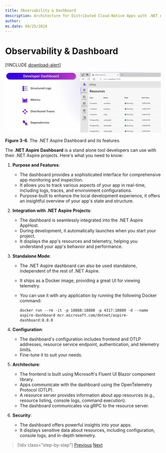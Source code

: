```yaml
---
title: Observability & Dashboard 
description: Architecture for Distributed Cloud-Native Apps with .NET Aspire & Containers | Observability & Dashboard 
author: 
ms.date: 04/25/2024
---
```


# Observability & Dashboard 

[!INCLUDE [download-alert](../includes/download-alert.md)]

![A diagram and screenshot of the .NET Aspire Dashboard.](media/Dashboard.png)

**Figure 3-6**. The .NET Aspire Dashboard and its features.

The **.NET Aspire Dashboard** is a stand alone tool developers can use with their .NET Aspire projects. Here's what you need to know:

1. **Purpose and Features**:

   - The dashboard provides a sophisticated interface for comprehensive app monitoring and inspection.
   - It allows you to track various aspects of your app in real-time, including logs, traces, and environment configurations.
   - Purpose-built to enhance the local development experience, it offers an insightful overview of your app's state and structure.

1. **Integration with .NET Aspire Projects**:

   - The dashboard is seamlessly integrated into the .NET Aspire AppHost.
   - During development, it automatically launches when you start your project.
   - It displays the app's resources and telemetry, helping you understand your app's behavior and performance.

1. **Standalone Mode**:

   - The .NET Aspire dashboard can also be used standalone, independent of the rest of .NET Aspire.
   - It ships as a Docker image, providing a great UI for viewing telemetry.
   - You can use it with any application by running the following Docker command:

     ```docker
     docker run --rm -it -p 18888:18888 -p 4317:18889 -d --name aspire-dashboard mcr.microsoft.com/dotnet/aspire-dashboard:8.0.0
     ```

1. **Configuration**:

   - The dashboard's configuration includes frontend and OTLP addresses, resource service endpoint, authentication, and telemetry limits.
   - Fine-tune it to suit your needs.

1. **Architecture**:

   - The frontend is built using Microsoft's Fluent UI Blazor component library.
   - Apps communicate with the dashboard using the OpenTelemetry Protocol (OTLP).
   - A resource server provides information about app resources (e.g., resource listing, console logs, command execution).
   - The dashboard communicates via gRPC to the resource server.

1. **Security**:

   - The dashboard offers powerful insights into your apps.
   - It displays sensitive data about resources, including configuration, console logs, and in-depth telemetry.

>[!div class="step-by-step"]
>[Previous](components.md)
>[Next](..TODO..)
